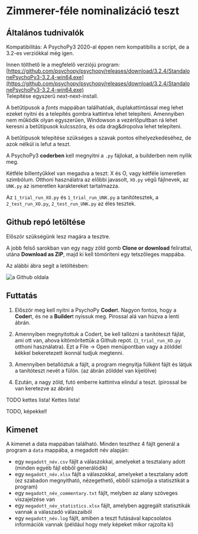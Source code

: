 # Zimmerer-féle nominalizáció teszt

## Általános tudnivalók

Kompatibilitás: A PsychoPy3 2020-al éppen nem kompatibilis a script, de a 3.2-es verziókkal még igen.

Innen tölthető le a megfelelő verziójú program: [https://github.com/psychopy/psychopy/releases/download/3.2.4/StandalonePsychoPy3-3.2.4-win64.exe](https://github.com/psychopy/psychopy/releases/download/3.2.4/StandalonePsychoPy3-3.2.4-win64.exe)  
Telepítése egyszerű next-next-install.

A betűtípusok a _fonts_ mappában találhatóak, duplakattintással meg lehet ezeket nyitni és a telepítés gombra kattintva lehet telepíteni. Amennyiben nem működik olyan egyszerűen, Windowson a vezérlőpultban rá lehet keresni a betűtípusok kulcsszóra, és oda drag&dropolva lehet telepíteni.

A betűtípusok telepítése szükséges a szavak pontos elhelyezkedéséhez, de azok nélkül is lefut a teszt.

A PsychoPy3 **coderben** kell megnyitni a `.py` fájlokat, a builderben nem nyílik meg.

Kétféle billentyűkkel van megadva a teszt: X és O, vagy kétféle ismeretlen szimbólum. Otthoni használatra az előbbi javasolt, `XO.py` végű fájlnevek, az `UNK.py` az ismeretlen karaktereket tartalmazza.

Az `1_trial_run_XO.py` és `1_trial_run_UNK.py` a tanítótesztek, a `2_test_run_XO.py`, `2_test_run_UNK.py` az éles tesztek.

## Github repó letöltése

Először szükségünk lesz magára a tesztre. 

A jobb felső sarokban van egy nagy zöld gomb **Clone or download** felirattal, utána **Download as ZIP**, majd ki kell tömöríteni egy tetszőleges mappába.

Az alábbi ábra segít a letöltésben:

![a Github oldala]("readme/github_site.png")

## Futtatás

1. Először meg kell nyitni a PsychoPy **Coder**t. Nagyon fontos, hogy a **Coder**t, és ne a **Builder**t nyissuk meg. Pirossal alá van húzva a lenti ábrán.

2. Amennyiben megnyitottuk a Codert, be kell tallózni a tanítóteszt fájlát, ami ott van, ahova kitömörítettük a Github repót. (`1_trial_run_XO.py` otthoni használatra). 
Ezt a File -> Open menüpontban vagy a zölddel kékkel bekeretezett ikonnál tudjuk megtenni.
3. Amennyiben betallóztuk a fájlt, a program megnyitja fülként fájlt és látjuk a tanítóteszt nevét a fülön. (az ábrán zölddel van kijelölve)

4. Ezután, a nagy zöld, futó emberre kattintva elindul a teszt. (pirossal be van keretezve az ábrán)


TODO kettes lista! Kettes lista!

TODO, képekkel!

## Kimenet

A kimenet a data mappában található. Minden teszthez 4 fájlt generál a program a `data` mappába, a megadott név alapján: 

- egy `megadott_név.csv` fájlt a válaszokkal, amelyeket a tesztalany adott (minden egyéb fájl ebből generálódik)
- egy `megadott_név.xlsx` fájlt a válaszokkal, amelyeket a tesztalany adott (ez szabadon megnyitható, nézegethető, ebből számolja a statisztikát a program)
- egy `megadott_név_commentary.txt` fájlt, melyben az alany szöveges viszajelzése van
- egy `megadott_név_statistics.xlsx` fájlt, amelyben aggregált statisztikák vannak a válaszadó válaszaiból
- egy `megadott_név.log` fájlt, amiben a teszt futásával kapcsolatos információk vannak (például hogy mely képeket mikor rajzolta ki)

